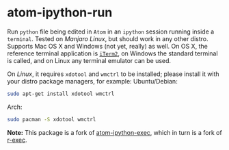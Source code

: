 # atom-ipython-run
Run `python` file being edited in `Atom` in an `ipython` session running inside a `terminal`. Tested on *Manjaro Linux*, but should work in any other distro. Supports Mac OS X and Windows (not yet, really) as well. On OS X, the reference terminal application is [`iTerm2`](https://www.iterm2.com/), on Windows the standard terminal is called, and on Linux any terminal emulator can be used.

On *Linux*, it requires `xdotool` and `wmctrl` to be installed; please install it with your distro package managers, for example:
Ubuntu/Debian:
```bash
sudo apt-get install xdotool wmctrl
```

Arch:
```bash
sudo pacman -S xdotool wmctrl
```

**Note:** This package is a fork of [atom-ipython-exec](https://github.com/daducci/atom-ipython-exec), which in turn is a fork of [r-exec](https://github.com/pimentel/atom-r-exec).
